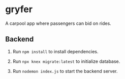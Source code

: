 # gryfer
A carpool app where passengers can bid on rides.


## Backend
1. Run `npm install` to install dependencies.

2. Run `npx knex migrate:latest` to initialize database.

3. Run `nodemon index.js` to start the backend server.